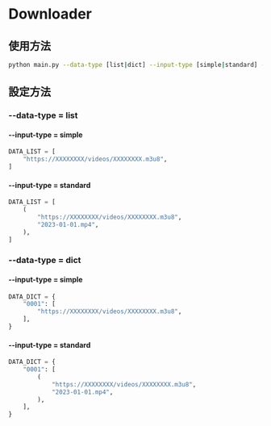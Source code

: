 # Downloader

## 使用方法

```sh
python main.py --data-type [list|dict] --input-type [simple|standard] --output-type [video|image]
```

## 設定方法

### --data-type = list

#### --input-type = simple

```py
DATA_LIST = [
    "https://XXXXXXXX/videos/XXXXXXXX.m3u8",
]
```

#### --input-type = standard

```py
DATA_LIST = [
    (
        "https://XXXXXXXX/videos/XXXXXXXX.m3u8",
        "2023-01-01.mp4",
    ),
]
```

### --data-type = dict

#### --input-type = simple

```py
DATA_DICT = {
    "0001": [
        "https://XXXXXXXX/videos/XXXXXXXX.m3u8",
    ],
}
```

#### --input-type = standard

```py
DATA_DICT = {
    "0001": [
        (
            "https://XXXXXXXX/videos/XXXXXXXX.m3u8",
            "2023-01-01.mp4",
        ),
    ],
}
```
